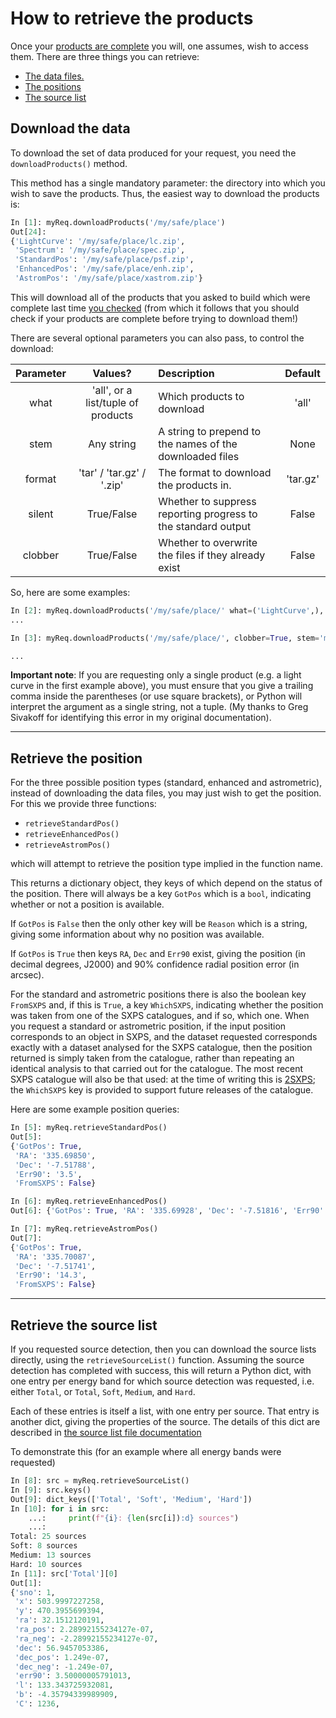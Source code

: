 # How to retrieve the products

Once your [products are complete](JobStatus.md) you will, one assumes, wish to access them. There are three things you can retrieve:

* [The data files.](#download-the-data)
* [The positions](#retrieve-the-position)
* [The source list](#retrieve-the-source-list)

## Download the data

To download the set of data produced for your request, you need the `downloadProducts()` method.

This method has a single mandatory parameter: the directory into which you wish to save the products. Thus, the easiest way to download the products is:

```python
In [1]: myReq.downloadProducts('/my/safe/place')
Out[24]:
{'LightCurve': '/my/safe/place/lc.zip',
 'Spectrum': '/my/safe/place/spec.zip',
 'StandardPos': '/my/safe/place/psf.zip',
 'EnhancedPos': '/my/safe/place/enh.zip',
 'AstromPos': '/my/safe/place/xastrom.zip'}
```

This will download all of the products that you asked to build which were complete last time [you checked](JobStatus.md) (from which it follows that you should check if your products are complete before trying to download them!)

There are several optional parameters you can also pass, to control the download:

| Parameter | Values? | Description | Default |
| :----:    |  :----: | :-----      | :----:  |
| what | 'all', or a list/tuple of products | Which products to download | 'all' |
| stem | Any string | A string to prepend to the names of the downloaded files | None |
| format | 'tar' / 'tar.gz' / '.zip' | The format to download the products in. | 'tar.gz'
| silent | True/False | Whether to suppress reporting progress to the standard output | False |
| clobber | True/False | Whether to overwrite the files if they already exist | False |


So, here are some examples:

```python
In [2]: myReq.downloadProducts('/my/safe/place/' what=('LightCurve',), format='zip') 
...

In [3]: myReq.downloadProducts('/my/safe/place/', clobber=True, stem='my_test_run_')

...
```

**Important note**: If you are requesting only a single product (e.g. a light curve in the first example above), you must ensure that you give a trailing comma inside the parentheses (or use square brackets), or Python will interpret the 
argument as a single string, not a tuple. (My thanks to Greg Sivakoff for identifying this error in my original documentation).

---

## Retrieve the position

For the three possible position types (standard, enhanced and astrometric), instead of downloading the data files, you may 
just wish to get the position. For this we provide three functions:

* `retrieveStandardPos()`
* `retrieveEnhancedPos()`
* `retrieveAstromPos()`

which will attempt to retrieve the position type implied in the function name.

This returns a dictionary object, they keys of which depend on the status of the position. There will always be
a key `GotPos` which is a `bool`, indicating whether or not a position is available.

If `GotPos` is `False` then the only other key will be `Reason` which is a string, giving some information about
why no position was available. 

If `GotPos` is `True` then keys `RA`, `Dec` and `Err90` exist, giving the position (in decimal degrees, J2000) and 90% confidence
radial position error (in arcsec). 

For the standard and astrometric positions there is also the boolean key `FromSXPS` and, if this is `True`,
a key `WhichSXPS`, indicating whether the position was taken from one of the SXPS catalogues, and if so, which one.
When you request a standard or astrometric position, if the input position corresponds to an object in SXPS, and
the dataset requested corresponds exactly with a dataset analysed for the SXPS catalogue, then the position
returned is simply taken from the catalogue, rather than repeating an identical analysis to that carried out for
the catalogue. The most recent SXPS catalogue will also be that used: at the time of writing this is
[2SXPS](https://www.swift.ac.uk/2SXPS); the `WhichSXPS` key is provided to support future releases of the catalogue.

Here are some example position queries:

```python
In [5]: myReq.retrieveStandardPos()
Out[5]:
{'GotPos': True,
 'RA': '335.69850',
 'Dec': '-7.51788',
 'Err90': '3.5',
 'FromSXPS': False}

In [6]: myReq.retrieveEnhancedPos()
Out[6]: {'GotPos': True, 'RA': '335.69928', 'Dec': '-7.51816', 'Err90': '1.7'}

In [7]: myReq.retrieveAstromPos()
Out[7]:
{'GotPos': True,
 'RA': '335.70087',
 'Dec': '-7.51741',
 'Err90': '14.3',
 'FromSXPS': False}
 ```


---

## Retrieve the source list

If you requested source detection, then you can download the source lists directly, using the `retrieveSourceList()` function.
Assuming the source detection has completed with success, this will return a Python dict, with one entry per energy band for which
source detection was requested, i.e. either `Total`, or `Total`, `Soft`, `Medium`, and `Hard`.

Each of these entries is itself a list, with one entry per source. That entry is another dict, giving the properties of the source.
The details of this dict are described in [the source list file documentation](https://www.swift.ac.uk/user_objects/sourceDet_docs.php#positionFiles)

To demonstrate this (for an example where all energy bands were requested)

```python
In [8]: src = myReq.retrieveSourceList()
In [9]: src.keys()
Out[9]: dict_keys(['Total', 'Soft', 'Medium', 'Hard'])
In [10]: for i in src:
    ...:     print(f"{i}: {len(src[i]):d} sources")
    ...:
Total: 25 sources
Soft: 8 sources
Medium: 13 sources
Hard: 10 sources
In [11]: src['Total'][0]
Out[1]:
{'sno': 1,
 'x': 503.9997227258,
 'y': 470.3955699394,
 'ra': 32.1512120191,
 'ra_pos': 2.28992155234127e-07,
 'ra_neg': -2.28992155234127e-07,
 'dec': 56.9457053386,
 'dec_pos': 1.249e-07,
 'dec_neg': -1.249e-07,
 'err90': 3.50000005791013,
 'l': 133.343725932081,
 'b': -4.35794339989909,
 'C': 1236,
```


